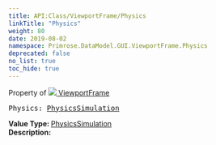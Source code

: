 ```yaml
---
title: API:Class/ViewportFrame/Physics
linkTitle: "Physics"
weight: 80
date: 2019-08-02
namespace: Primrose.DataModel.GUI.ViewportFrame.Physics
deprecated: false
no_list: true
toc_hide: true
---
```

Property of <a href="/docs/api-reference/Class/ViewportFrame"><img src="/icons/silk/frame.png"/>&nbsp;ViewportFrame</a>
<pre class="method-declaration">
Physics: <a class="type" href="/docs/api-reference/Misc/PhysicsSimulation">PhysicsSimulation</a></pre>
<b>Value Type: </b>
<a class="type" href="/docs/api-reference/Misc/PhysicsSimulation">PhysicsSimulation</a>
<br/>
<b>Description: </b>